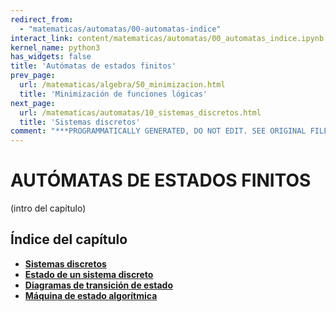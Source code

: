 ```yaml
---
redirect_from:
  - "matematicas/automatas/00-automatas-indice"
interact_link: content/matematicas/automatas/00_automatas_indice.ipynb
kernel_name: python3
has_widgets: false
title: 'Autómatas de estados finitos'
prev_page:
  url: /matematicas/algebra/50_minimizacion.html
  title: 'Minimización de funciones lógicas'
next_page:
  url: /matematicas/automatas/10_sistemas_discretos.html
  title: 'Sistemas discretos'
comment: "***PROGRAMMATICALLY GENERATED, DO NOT EDIT. SEE ORIGINAL FILES IN /content***"
---
```

# **AUTÓMATAS DE ESTADOS FINITOS**



(intro del capítulo)



## Índice del capítulo

* **[Sistemas discretos](10_sistemas_discretos)**
* **[Estado de un sistema discreto](20_estado_transiciones)**
* **[Diagramas de transición de estado](30_dte)**
* **[Máquina de estado algorítmica](40_asm)**

